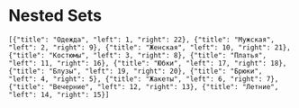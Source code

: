 # Nested Sets
`[{"title": "Одежда", "left": 1, "right": 22},
  {"title": "Мужская", "left": 2, "right": 9},
  {"title": "Женская", "left": 10, "right": 21},
  {"title": "Костюмы", "left": 3, "right": 8},
  {"title": "Платья", "left": 11, "right": 16},
  {"title": "Юбки", "left": 17, "right": 18},
  {"title": "Блузы", "left": 19, "right": 20},
  {"title": "Брюки", "left": 4, "right": 5},
  {"title": "Жакеты", "left": 6, "right": 7},
  {"title": "Вечерние", "left": 12, "right": 13},
  {"title": "Летние", "left": 14, "right": 15}] `

